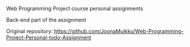Web Programming Project course personal assignments

Back-end part of the assignment

Original repository: https://github.com/JoonaMuikku/Web-Programming-Project-Personal-todo-Assignment
